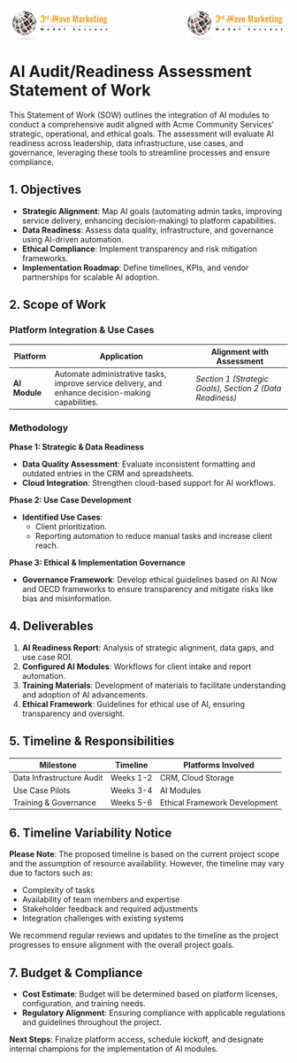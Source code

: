 <div style="display: flex; justify-content: space-between; align-items: center; margin-bottom: 20px;">
  <img src="3rd_wave_marketing_logo.png" alt="Service Provider Logo" style="height: 60px; max-width: 45%;">
  <img src="3rd_wave_marketing_logo.png" alt="Client Logo" style="height: 60px; max-width: 45%;">
</div>

# AI Audit/Readiness Assessment Statement of Work

This Statement of Work (SOW) outlines the integration of AI modules to conduct a comprehensive audit aligned with Acme Community Services’ strategic, operational, and ethical goals. The assessment will evaluate AI readiness across leadership, data infrastructure, use cases, and governance, leveraging these tools to streamline processes and ensure compliance.

## 1. Objectives

- **Strategic Alignment**: Map AI goals (automating admin tasks, improving service delivery, enhancing decision-making) to platform capabilities.
- **Data Readiness**: Assess data quality, infrastructure, and governance using AI-driven automation.
- **Ethical Compliance**: Implement transparency and risk mitigation frameworks.
- **Implementation Roadmap**: Define timelines, KPIs, and vendor partnerships for scalable AI adoption.

## 2. Scope of Work

### Platform Integration & Use Cases

| **Platform** | **Application** | **Alignment with Assessment** |
| --- | --- | --- |
| **AI Module** | Automate administrative tasks, improve service delivery, and enhance decision-making capabilities. | _Section 1 (Strategic Goals), Section 2 (Data Readiness)_ |

### Methodology

**Phase 1: Strategic & Data Readiness**

- **Data Quality Assessment**: Evaluate inconsistent formatting and outdated entries in the CRM and spreadsheets.
- **Cloud Integration**: Strengthen cloud-based support for AI workflows.

**Phase 2: Use Case Development**

- **Identified Use Cases**:
  - Client prioritization.
  - Reporting automation to reduce manual tasks and increase client reach.

**Phase 3: Ethical & Implementation Governance**

- **Governance Framework**: Develop ethical guidelines based on AI Now and OECD frameworks to ensure transparency and mitigate risks like bias and misinformation.

## 4. Deliverables

1. **AI Readiness Report**: Analysis of strategic alignment, data gaps, and use case ROI.
2. **Configured AI Modules**: Workflows for client intake and report automation.
3. **Training Materials**: Development of materials to facilitate understanding and adoption of AI advancements.
4. **Ethical Framework**: Guidelines for ethical use of AI, ensuring transparency and oversight.

## 5. Timeline & Responsibilities

| **Milestone** | **Timeline** | **Platforms Involved** |
| --- | --- | --- |
| Data Infrastructure Audit | Weeks 1-2 | CRM, Cloud Storage |
| Use Case Pilots | Weeks 3-4 | AI Modules |
| Training & Governance | Weeks 5-6 | Ethical Framework Development |

## 6. Timeline Variability Notice

**Please Note**: The proposed timeline is based on the current project scope and the assumption of resource availability. However, the timeline may vary due to factors such as:

- Complexity of tasks
- Availability of team members and expertise
- Stakeholder feedback and required adjustments
- Integration challenges with existing systems

We recommend regular reviews and updates to the timeline as the project progresses to ensure alignment with the overall project goals.

## 7. Budget & Compliance

- **Cost Estimate**: Budget will be determined based on platform licenses, configuration, and training needs.
- **Regulatory Alignment**: Ensuring compliance with applicable regulations and guidelines throughout the project.

**Next Steps**: Finalize platform access, schedule kickoff, and designate internal champions for the implementation of AI modules.
